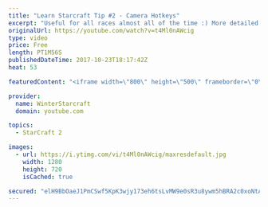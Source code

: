 ```yaml
---
title: "Learn Starcraft Tip #2 - Camera Hotkeys"
excerpt: "Useful for all races almost all of the time :) More detailed guides/tutorials under the learn to play starcraft playlist."
originalUrl: https://youtube.com/watch?v=t4Ml0nAWcig
type: video
price: Free
length: PT1M56S
publishedDateTime: 2017-10-23T18:17:42Z
heat: 53

featuredContent: "<iframe width=\"800\" height=\"500\" frameborder=\"0\" src=\"https://www.youtube.com/embed/t4Ml0nAWcig\" allow=\"accelerometer; autoplay; encrypted-media; gyroscope; picture-in-picture\" allowfullscreen></iframe>"

provider:
  name: WinterStarcraft
  domain: youtube.com

topics:
  - StarCraft 2

images:
  - url: https://i.ytimg.com/vi/t4Ml0nAWcig/maxresdefault.jpg
    width: 1280
    height: 720
    isCached: true

secured: "elH9BbOaeJ1PmCSwf5KpK3wjy173eh6tsLvMW9e0sR3u8ywm5hBRA2c0xoNtATgwyudK2zd+504o4ud4G8dth7WyOfEYVt59jHL6+39fb6mB+ein5zmSeCGYsqMYMQNU9UJXADNC23dEEcULZpBsIXbPxIJzPquKKnQv4q/dTIg0CEwl+HLSkKdzoZk5fsEP8dmqgF+nOVyJu4JnbxIZQLIIca/Bd2/EgtGcAA2H4AwPhaZh8k8uF4LzV4jwVZzLicmrGMfQKxfWrn0WqMicRp5QnKr+FHj7c2Y+yIoKtcjdplRDoOEGsCfS1/VusecxMNUVuCmQ2T1uGqeMQeyG4NpKM2CL84zjE/J9bkz4V38hj0EIcUpD/I4sIhUxNPug1EB4A1Dlag8MO3yuOeuEdff3g9eHqtp2SbekMbXn5hI=;GthPUyeyZB/K9euArvuXow=="
---
```


